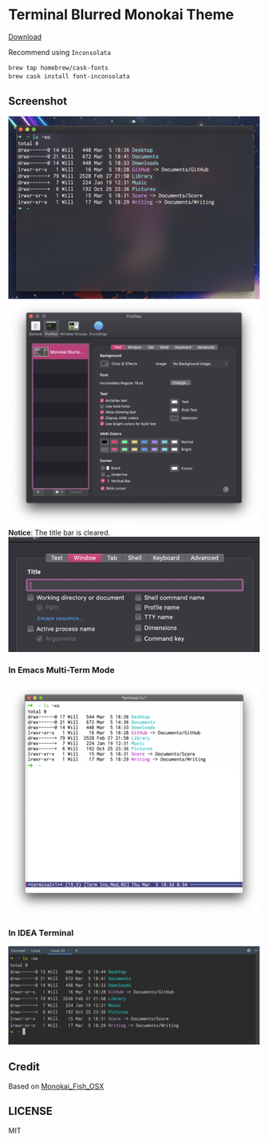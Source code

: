 # Terminal Blurred Monokai Theme
[Download](https://raw.githubusercontent.com/willbchang/terminal-blurred-monokai-theme/master/Blurred%20Monokai%20Theme.terminal)

Recommend using `Inconsolata`

```bash
brew tap homebrew/cask-fonts
brew cask install font-inconsolata
```

## Screenshot
![Terminal Monokai Blurred Theme](img/Terminal%20Blurred%20Monokai%20Theme.png)
![Terminal Profile](img/Terminal%20Profile.png)
**Notice**: The title bar is cleared.
![Terminal Profile Window](img/Terminal%20Profile%20Window.png)

### In Emacs Multi-Term Mode
![Terminal Monokai Blurred Theme in](img/Terminal%20Blurred%20Monokai%20Theme%20in%20Emacs.png)

### In IDEA Terminal
![Terminal Monokai Blurred Theme in](img/Terminal%20Blurred%20Monokai%20Theme%20in%20IDEA.png)

## Credit
Based on [Monokai_Fish_OSX](https://github.com/benmarten/Monokai_Fish_OSX)

## LICENSE
MIT